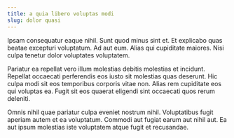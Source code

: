 ```yaml
---
title: a quia libero voluptas modi
slug: dolor quasi
---
```


Ipsam consequatur eaque nihil. Sunt quod minus sint et. Et explicabo quas beatae excepturi voluptatum. Ad aut eum. Alias qui cupiditate maiores. Nisi culpa tenetur dolor voluptates voluptatem.

Pariatur ea repellat vero illum molestias debitis molestias et incidunt. Repellat occaecati perferendis eos iusto sit molestias quas deserunt. Hic culpa modi sit eos temporibus corporis vitae non. Alias rem cupiditate eos qui voluptas ea. Fugit sit eos quaerat eligendi sint occaecati quos rerum deleniti.

Omnis nihil quae pariatur culpa eveniet nostrum nihil. Voluptatibus fugit aperiam autem et ea voluptatum. Commodi aut fugiat earum aut nihil aut. Ea aut ipsum molestias iste voluptatem atque fugit et recusandae.

